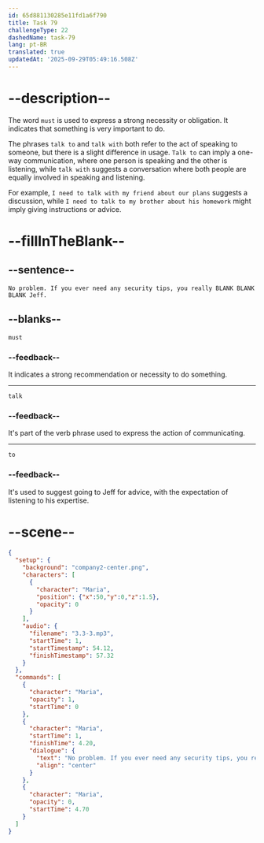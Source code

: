 ```yaml
---
id: 65d881130285e11fd1a6f790
title: Task 79
challengeType: 22
dashedName: task-79
lang: pt-BR
translated: true
updatedAt: '2025-09-29T05:49:16.508Z'
---
```


<!-- (Audio) Maria: No problem. If you ever need any security tips, you really must talk to Jeff. -->

# --description--

The word `must` is used to express a strong necessity or obligation. It indicates that something is very important to do.

The phrases `talk to` and `talk with` both refer to the act of speaking to someone, but there is a slight difference in usage. `Talk to` can imply a one-way communication, where one person is speaking and the other is listening, while `talk with` suggests a conversation where both people are equally involved in speaking and listening.

For example, `I need to talk with my friend about our plans` suggests a discussion, while `I need to talk to my brother about his homework` might imply giving instructions or advice.

# --fillInTheBlank--

## --sentence--

`No problem. If you ever need any security tips, you really BLANK BLANK BLANK Jeff.`

## --blanks--

`must`

### --feedback--

It indicates a strong recommendation or necessity to do something.

---

`talk`

### --feedback--

It's part of the verb phrase used to express the action of communicating.

---

`to`

### --feedback--

It's used to suggest going to Jeff for advice, with the expectation of listening to his expertise.
# --scene--

```json
{
  "setup": {
    "background": "company2-center.png",
    "characters": [
      {
        "character": "Maria",
        "position": {"x":50,"y":0,"z":1.5},
        "opacity": 0
      }
    ],
    "audio": {
      "filename": "3.3-3.mp3",
      "startTime": 1,
      "startTimestamp": 54.12,
      "finishTimestamp": 57.32
    }
  },
  "commands": [
    {
      "character": "Maria",
      "opacity": 1,
      "startTime": 0
    },
    {
      "character": "Maria",
      "startTime": 1,
      "finishTime": 4.20,
      "dialogue": {
        "text": "No problem. If you ever need any security tips, you really must talk to Jeff.",
        "align": "center"
      }
    },
    {
      "character": "Maria",
      "opacity": 0,
      "startTime": 4.70
    }
  ]
}
```
